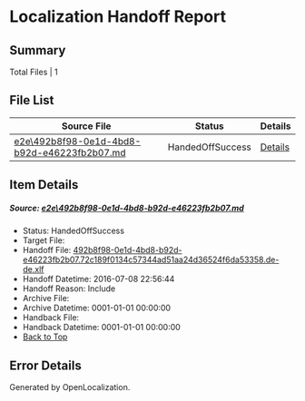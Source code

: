 # <a name='report-top'></a> Localization Handoff Report

## Summary
 Total Files | 1

## File List
 Source File | Status | Details 
 ----------- | ------ | ------- 
 [e2e\492b8f98-0e1d-4bd8-b92d-e46223fb2b07.md](https://github.com/OpenLocalizationTestOrg/oltest/blob/c22e4c1c76486132fb57b4056bbc44f13273d93b/e2e/492b8f98-0e1d-4bd8-b92d-e46223fb2b07.md) | HandedOffSuccess | [Details](#78e10ee72c4e7326b69a7e345dcf3f9357f260d51)

## Item Details
##### <a name='78e10ee72c4e7326b69a7e345dcf3f9357f260d51'></a> Source: [e2e\492b8f98-0e1d-4bd8-b92d-e46223fb2b07.md](https://github.com/OpenLocalizationTestOrg/oltest/blob/c22e4c1c76486132fb57b4056bbc44f13273d93b/e2e/492b8f98-0e1d-4bd8-b92d-e46223fb2b07.md)
* Status: HandedOffSuccess
* Target File: 
* Handoff File: [492b8f98-0e1d-4bd8-b92d-e46223fb2b07.72c189f0134c57344ad51aa24d36524f6da53358.de-de.xlf](https://github.com/OpenLocalizationTestOrg/olhandoff-e2e/blob/97a2954f921f19a2af192ba40c17f191fdd1c54a/ol-handoff/OpenLocalizationTestOrg/oltest-dede-fly/ci/ht/492b8f98-0e1d-4bd8-b92d-e46223fb2b07.72c189f0134c57344ad51aa24d36524f6da53358.de-de.xlf)
* Handoff Datetime: 2016-07-08 22:56:44
* Handoff Reason: Include
* Archive File: 
* Archive Datetime: 0001-01-01 00:00:00
* Handback File: 
* Handback Datetime: 0001-01-01 00:00:00
* [Back to Top](#report-top)


## Error Details

Generated by OpenLocalization.
